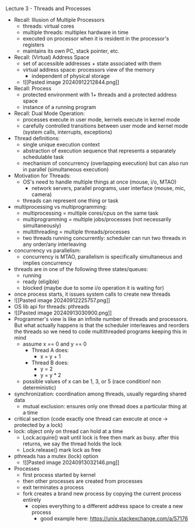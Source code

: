 Lecture 3 - Threads and Processes
- Recall: Illusion of Multiple Processors
	- threads: virtual cores
	- multiple threads: multiplex hardware in time
	- executed on processor when it is resident in the processor's registers
	- maintains its own PC, stack pointer, etc.
- Recall: (Virtual) Address Space
	- set of accessible addresses + state associated with them
	- virtual address space: processors view of the memory
		- independent of physical storage
	- ![[Pasted image 20240912212844.png]]
- Recall: Process
	- protected environment with 1+ threads and a protected address space
	- instance of a running program
- Recall: Dual Mode Operation:
	- processes execute in user mode, kernels execute in kernel mode
	- carefully controlled transitions between user mode and kernel mode (system calls, interrupts, exceptions)
- Thread definitions:
	- single unique execution context
	- abstraction of execution sequence that represents a separately schedulable task
	- mechanism of concurrency (overlapping execution) but can also run in parallel (simultaneous execution)
- Motivation for Threads:
	- OS's need to handle multiple things at once (mouse, i/o, MTAO)
		- network servers, parallel programs, user interface (mouse, mic, camera)
	- threads can represent one thing or task
- multiprocessing vs multiprogramming:
	- multiprocessing = multiple cores/cpus on the same task
	- multiprogramming = multiple jobs/processes (not necessarily simultaneously)
	- multithreading = multiple threads/processes
	- two threads running concurrently: scheduler can run two threads in any order/any interleaving
- concurrency vs parallelism:
	- concurrency is MTAO, parallelism is specifically simultaneous and implies concurrency
- threads are in one of the following three states/queues:
	- running
	- ready (eligible)
	- blocked (maybe due to some i/o operation it is waiting for)
- once process starts, it issues system calls to create new threads
- ![[Pasted image 20240912225757.png]]
- OS lib api for threads: pthreads
- ![[Pasted image 20240913030900.png]]
- Programmer's view is like an infinite number of threads and processors. But what actually happens is that the scheduler interleaves and reorders the threads so we need to code multithreaded programs keeping this in mind
	- assume x == 0 and y == 0
		- Thread A does:
			- x = y + 1
		- Thread B does:
			- y = 2
			- y = y * 2
	- possible values of x can be 1, 3, or 5 (race condition! non deterministic)
- synchronization: coordination among threads, usually regarding shared data
	- mutual exclusion: ensures only one thread does a particular thing at a time
- critical section (code exactly one thread can execute at once -> protected by a lock)
- lock: object only on thread can hold at a time
	- Lock.acquire() wait until lock is free then mark as busy. after this returns, we say the thread holds the lock
	- Lock.release() mark lock as free
- pthreads has a mutex (lock) option
	- ![[Pasted image 20240913032146.png]]
- Processes
	- first process started by kernel
	- then other processes are created from processes
	- exit terminates a process
	- fork creates a brand new process by copying the current process entirely
		- copies everything to a different address space to create a new process
			- good example here: https://unix.stackexchange.com/a/57176

